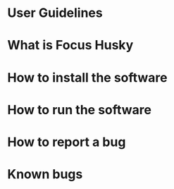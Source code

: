 # User Guidelines

# What is Focus Husky

# How to install the software

# How to run the software

# How to report a bug

# Known bugs